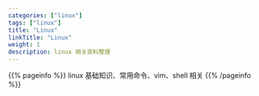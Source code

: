 ```yaml
---
categories: ["linux"]
tags: ["linux"] 
title: "Linux"
linkTitle: "Linux"
weight: 1
description: linux 相关资料整理
---
```


{{% pageinfo %}}
linux 基础知识、常用命令、vim、shell 相关
{{% /pageinfo %}}
